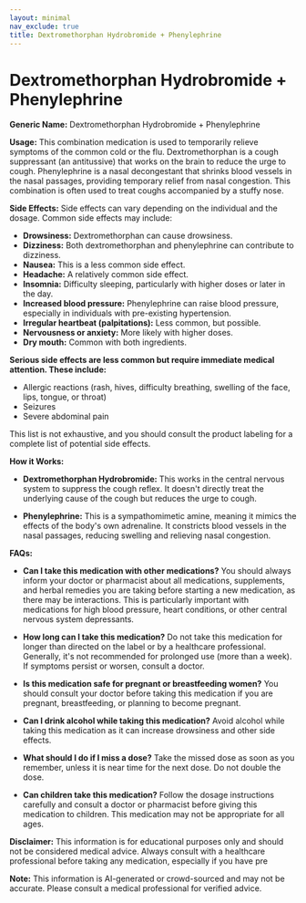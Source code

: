 ```yaml
---
layout: minimal
nav_exclude: true
title: Dextromethorphan Hydrobromide + Phenylephrine
---
```


# Dextromethorphan Hydrobromide + Phenylephrine

**Generic Name:** Dextromethorphan Hydrobromide + Phenylephrine

**Usage:** This combination medication is used to temporarily relieve symptoms of the common cold or the flu.  Dextromethorphan is a cough suppressant (an antitussive) that works on the brain to reduce the urge to cough. Phenylephrine is a nasal decongestant that shrinks blood vessels in the nasal passages, providing temporary relief from nasal congestion.  This combination is often used to treat coughs accompanied by a stuffy nose.

**Side Effects:**  Side effects can vary depending on the individual and the dosage.  Common side effects may include:

* **Drowsiness:** Dextromethorphan can cause drowsiness.
* **Dizziness:**  Both dextromethorphan and phenylephrine can contribute to dizziness.
* **Nausea:**  This is a less common side effect.
* **Headache:** A relatively common side effect.
* **Insomnia:** Difficulty sleeping, particularly with higher doses or later in the day.
* **Increased blood pressure:** Phenylephrine can raise blood pressure, especially in individuals with pre-existing hypertension.
* **Irregular heartbeat (palpitations):**  Less common, but possible.
* **Nervousness or anxiety:**  More likely with higher doses.
* **Dry mouth:** Common with both ingredients.


**Serious side effects are less common but require immediate medical attention.  These include:**

* Allergic reactions (rash, hives, difficulty breathing, swelling of the face, lips, tongue, or throat)
* Seizures
* Severe abdominal pain

This list is not exhaustive, and you should consult the product labeling for a complete list of potential side effects.

**How it Works:**

* **Dextromethorphan Hydrobromide:** This works in the central nervous system to suppress the cough reflex. It doesn't directly treat the underlying cause of the cough but reduces the urge to cough.

* **Phenylephrine:** This is a sympathomimetic amine, meaning it mimics the effects of the body's own adrenaline. It constricts blood vessels in the nasal passages, reducing swelling and relieving nasal congestion.


**FAQs:**

* **Can I take this medication with other medications?**  You should always inform your doctor or pharmacist about all medications, supplements, and herbal remedies you are taking before starting a new medication, as there may be interactions.  This is particularly important with medications for high blood pressure, heart conditions, or other central nervous system depressants.

* **How long can I take this medication?**  Do not take this medication for longer than directed on the label or by a healthcare professional.  Generally, it's not recommended for prolonged use (more than a week).  If symptoms persist or worsen, consult a doctor.

* **Is this medication safe for pregnant or breastfeeding women?** You should consult your doctor before taking this medication if you are pregnant, breastfeeding, or planning to become pregnant.

* **Can I drink alcohol while taking this medication?**  Avoid alcohol while taking this medication as it can increase drowsiness and other side effects.

* **What should I do if I miss a dose?**  Take the missed dose as soon as you remember, unless it is near time for the next dose.  Do not double the dose.

* **Can children take this medication?** Follow the dosage instructions carefully and consult a doctor or pharmacist before giving this medication to children.  This medication may not be appropriate for all ages.


**Disclaimer:** This information is for educational purposes only and should not be considered medical advice.  Always consult with a healthcare professional before taking any medication, especially if you have pre

**Note:** This information is AI-generated or crowd-sourced and may not be accurate. Please consult a medical professional for verified advice.